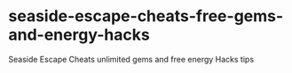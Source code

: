 # seaside-escape-cheats-free-gems-and-energy-hacks
Seaside Escape Cheats unlimited gems and free energy Hacks tips
